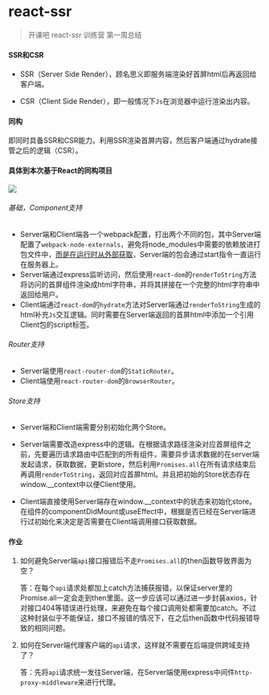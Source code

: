 # react-ssr


> 开课吧 react-ssr 训练营 第一周总结



#### SSR和CSR

- SSR（Server Side Render），顾名思义即服务端渲染好首屏html后再返回给客户端。

- CSR（Client Side Render），即一般情况下`Js`在浏览器中运行渲染出内容。



#### 同构

即同时具备SSR和CSR能力。利用SSR渲染首屏内容，然后客户端通过hydrate接管之后的逻辑（CSR）。



#### 具体到本次基于React的同构项目

![](F:\SelfLearning\前端\Web全栈\训练营\同构.png)

###### 基础，Component支持

- Server端和Client端各一个webpack配置，打出两个不同的包，其中Server端配置了`webpack-node-externals`，避免将node_modules中需要的依赖放进打包文件中，[而是在运行时从外部获取](https://webpack.docschina.org/configuration/externals/#externals)，Server端的包会通过start指令一直运行在服务器上。
- Server端通过express监听访问，然后使用`react-dom`的`renderToString`方法将访问的首屏组件渲染成html字符串，并将其拼接在一个完整的html字符串中返回给用户。
- Client端通过`react-dom`的`hydrate`方法对Server端通过`renderToString`生成的html补充`Js`交互逻辑。同时需要在Server端返回的首屏html中添加一个引用Client包的script标签。

###### Router支持

- Server端使用`react-router-dom`的`StaticRouter`。
- Client端使用`react-router-dom`的`BrowserRouter`。

###### Store支持

- Server端和Client端需要分别初始化两个Store。

- Server端需要改造express中的逻辑。在根据请求路径渲染对应首屏组件之前，先要遍历请求路由中匹配到的所有组件，需要异步请求数据的在server端发起请求，获取数据，更新store，然后利用`Promises.all`在所有请求结束后再调用`renderToString`，返回对应首屏html。并且把初始的Store状态存在window.__context中以便Client使用。
- Client端直接使用Server端存在window.__context中的状态来初始化store。在组件的componentDidMount或useEffect中，根据是否已经在Server端进行过初始化来决定是否需要在Client端调用接口获取数据。



#### 作业

1. 如何避免Server端`api`接口报错后不走`Promises.all`的then函数导致界面为空？

   答：在每个`api`请求处都加上catch方法捕获报错，以保证server里的Promise.all一定会走到then里面。这一步应该可以通过进一步封装axios，针对接口404等错误进行处理，来避免在每个接口调用处都需要加catch。不过这种封装似乎不能保证，接口不报错的情况下，在之后then函数中代码报错导致的相同问题。

2. 如何在Server端代理客户端的`api`请求，这样就不需要在后端提供跨域支持了？

   答：先将`api`请求统一发往Server端，在Server端使用express中间件`http-proxy-middleware`来进行代理。
